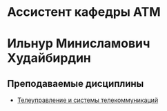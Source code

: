# Ассистент кафедры АТМ
# Ильнур Минисламович Худайбирдин
## Преподаваемые дисциплины
* [Телеуправление и системы телекоммуникаций](TUiSTK)
